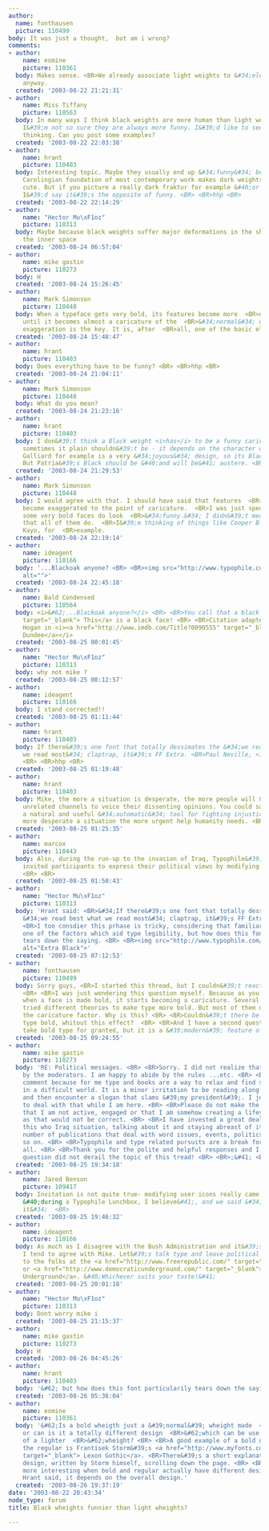 ```yaml
---
author:
  name: fonthausen
  picture: 110499
body: It was just a thought,  but am i wrong?
comments:
- author:
    name: eomine
    picture: 110361
  body: Makes sense. <BR>We already associate light weights to &#34;elegance&#34;/&#34;seriousness&#34;
    anyway.
  created: '2003-08-22 21:21:31'
- author:
    name: Miss Tiffany
    picture: 110563
  body: In many ways I think black weights are more human than light weights, but
    I&#39;m not so sure they are always more funny. I&#39;d like to see what you are
    thinking. Can you post some examples?
  created: '2003-08-22 22:03:38'
- author:
    name: hrant
    picture: 110403
  body: Interesting topic. Maybe they usually end up &#34;funny&#34; because the femimine
    Carolingian foundation of most contemporary work makes dark weights chubby and
    cute. But if you picture a really dark fraktur for example &#40;or anything angular&#41;,
    I&#39;d say it&#39;s the opposite of funny. <BR> <BR>hhp <BR>
  created: '2003-08-22 22:14:29'
- author:
    name: "Hector Mu\xF1oz"
    picture: 110313
  body: Maybe because black weights suffer major deformations in the shape to fill
    the inner space
  created: '2003-08-24 06:57:04'
- author:
    name: mike gastin
    picture: 110273
  body: H
  created: '2003-08-24 15:26:45'
- author:
    name: Mark Simonson
    picture: 110448
  body: When a typeface gets very bold, its features become more  <BR>exaggerated
    until it becomes almost a caricature of the  <BR>&#34;normal&#34; weight. I think
    exaggeration is the key. It is, after  <BR>all, one of the basic elements of humor.
  created: '2003-08-24 15:48:47'
- author:
    name: hrant
    picture: 110403
  body: Does everything have to be funny? <BR> <BR>hhp <BR>
  created: '2003-08-24 21:04:11'
- author:
    name: Mark Simonson
    picture: 110448
  body: What do you mean?
  created: '2003-08-24 21:23:16'
- author:
    name: hrant
    picture: 110403
  body: I don&#39;t think a Black weight <i>has</i> to be a funny caricature, and
    sometimes it plain shouldn&#39;t be - it depends on the character of the face.
    Galliard for example is a very &#34;joyous&#34; design, so its Black is perfect.
    But Patria&#39;s Black should be &#40;and will be&#41; austere. <BR> <BR>hhp <BR>
  created: '2003-08-24 21:29:53'
- author:
    name: Mark Simonson
    picture: 110448
  body: I would agree with that. I should have said that features  <BR><b>can</b>
    become exaggerated to the point of caricature.  <BR>I was just speculating why
    some very bold faces do look  <BR>&#34;funny.&#34; I didn&#39;t mean to imply
    that all of them do.  <BR>I&#39;m thinking of things like Cooper Black or Gill
    Kayo, for  <BR>example.
  created: '2003-08-24 22:19:14'
- author:
    name: ideagent
    picture: 110166
  body: '...Blackoak anyone? <BR> <BR><img src="http://www.typophile.com/forums/messages/30/14686.gif"
    alt="">'
  created: '2003-08-24 22:45:18'
- author:
    name: Bald Condensed
    picture: 110564
  body: <i>&#62;...Blackoak anyone?</i> <BR> <BR>You call that a black face? <a href="http://www.philsfonts.com/detail.html?sku=FF00909801P1"
    target="_blank"> This</a> is a black face! <BR> <BR>Citation adapted from Paul
    Hogan in <i><a href="http://www.imdb.com/Title?0090555" target="_blank"> Crocodile
    Dundee</a></i>
  created: '2003-08-25 00:01:45'
- author:
    name: "Hector Mu\xF1oz"
    picture: 110313
  body: why not mike ?
  created: '2003-08-25 00:12:57'
- author:
    name: ideagent
    picture: 110166
  body: I stand corrected!!
  created: '2003-08-25 01:11:44'
- author:
    name: hrant
    picture: 110403
  body: If there&#39;s one font that totally dessimates the &#34;we read best what
    we read most&#34; claptrap, it&#39;s FF Extra. <BR>Paul Neville, <i>thank you!</i>
    <BR> <BR>hhp <BR>
  created: '2003-08-25 01:19:48'
- author:
    name: hrant
    picture: 110403
  body: Mike, the more a situation is desperate, the more people will &#34;appropriate&#34;
    unrelated channels to voice their dissenting opinions. You could say that&#39;s
    a natural and useful &#34;automatic&#34; tool for fighting injustice, since the
    more desperate a situation the more urgent help humanity needs. <BR> <BR>hhp <BR>
  created: '2003-08-25 01:25:35'
- author:
    name: marcox
    picture: 110443
  body: Also, during the run-up to the invasion of Iraq, Typophile&#39;s moderators
    invited participants to express their political views by modifying their avatars/portraits/monograms/logos.
    <BR> <BR>
  created: '2003-08-25 01:50:43'
- author:
    name: "Hector Mu\xF1oz"
    picture: 110313
  body: 'Hrant said: <BR>&#34;If there&#39;s one font that totally dessimates the
    &#34;we read best what we read most&#34; claptrap, it&#39;s FF Extra.&#34;  <BR>
    <BR>I too consdier this prhase is tricky, considering that familiarity is only
    one of the factors which aid type legibility, but how does this font particularily
    tears down the saying. <BR> <BR><img src="http://www.typophile.com/forums/messages/30/14697.gif"
    alt="Extra Black">'
  created: '2003-08-25 07:12:53'
- author:
    name: fonthausen
    picture: 110499
  body: Sorry guys, <BR>I started this thread, but I couldn&#39;t react myself sooner.
    <BR> <BR>I was just wondering this question myself. Because as you commented right,
    when a face is made bold, it starts becoming a caricature. Several people have
    tried different theories to make type more bold. But most of them didn&#39;t loose
    the caricature factor. Why is this? <BR> <BR>Couldn&#39;t there be a way to make
    type bold, whitout this effect?  <BR> <BR>And I have a second question. Now we
    take bold type for granted, but it is a &#39;modern&#39; feature of faces.  <BR>
  created: '2003-08-25 09:24:55'
- author:
    name: mike gastin
    picture: 110273
  body: 'RE: Political messages. <BR> <BR>Sorry. I did not realize that it was invited
    by the moderators. I am happy to abide by the rules ...etc. <BR> <BR>I made the
    comment because for me type and books are a way to relax and find some small enjoyment
    in a difficult world. It is a minor irritation to be reading along with a smile
    and then encounter a slogan that slams &#39;my president&#39;. I just do not want
    to deal with that while I am here. <BR> <BR>Please do not make the assumption
    that I am not active, engaged or that I am somehow creating a lifestyle of avoidance,
    as that would not be correct. <BR> <BR>I have invested a great deal of time researching
    this who Iraq situation, talking about it and staying abreast of it. I read a
    number of publications that deal with word issues, events, politics, policy and
    so on. <BR> <BR>Typophile and type related pursuits are a break for me. That is
    all. <BR> <BR>Thank you for the polite and helpful responses and I am glad my
    question did not derail the topic of this tread! <BR> <BR>;&#41; <BR> <BR>'
  created: '2003-08-25 19:34:18'
- author:
    name: Jared Benson
    picture: 109417
  body: Invitation is not quite true- modifying user icons really came from user request
    &#40;during a Typophile Lunchbox, I believe&#41;, and we said &#34;OK, go for
    it&#34;  <BR>
  created: '2003-08-25 19:46:32'
- author:
    name: ideagent
    picture: 110166
  body: As much as I disagree with the Bush Administration and it&#39;s policies,
    I tend to agree with Mike. Let&#39;s talk type and leave political discussion
    to the folks at the <a href="http://www.freerepublic.com/" target="_blank"> FreeRepublic</a>
    or <a href="http://www.democraticunderground.com/" target="_blank"> Democratic
    Underground</a>. &#40;Whichever suits your taste!&#41;
  created: '2003-08-25 20:01:18'
- author:
    name: "Hector Mu\xF1oz"
    picture: 110313
  body: Dont worry mike i
  created: '2003-08-25 21:15:37'
- author:
    name: mike gastin
    picture: 110273
  body: H
  created: '2003-08-26 04:45:26'
- author:
    name: hrant
    picture: 110403
  body: '&#62; but how does this font particularily tears down the saying. <BR> <BR>H'
  created: '2003-08-26 05:36:04'
- author:
    name: eomine
    picture: 110361
  body: '&#62;Is a bold wheigth just a &#39;normal&#39; wheight made  <BR>&#62;fatter,
    or can is it a totally different design  <BR>&#62;which can be use a bold version
    of a lighter  <BR>&#62;wheight? <BR> <BR>A good example of a bold different from
    the regular is Frantisek Storm&#39;s <a href="http://www.myfonts.com/fonts/storm/lexon-gothic/"
    target="_blank"> Lexon Gothic</a>. <BR>There&#39;s a short explanation on this
    design, written by Storm himself, scrolling down the page. <BR> <BR>I think it&#39;s
    more interesting when bold and regular actually have different designs, but like
    Hrant said, it depends on the overall design.'
  created: '2003-08-26 19:37:19'
date: '2003-08-22 20:43:34'
node_type: forum
title: Black wheights funnier than light wheights?

---
```

